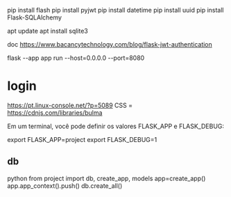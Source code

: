 pip install flash
pip install pyjwt
pip install datetime
pip install uuid
pip install Flask-SQLAlchemy


apt update
apt install sqlite3

doc https://www.bacancytechnology.com/blog/flask-jwt-authentication


flask --app app run --host=0.0.0.0 --port=8080

# login
https://pt.linux-console.net/?p=5089
CSS = https://cdnjs.com/libraries/bulma

Em um terminal, você pode definir os valores FLASK_APP e FLASK_DEBUG:

export FLASK_APP=project
export FLASK_DEBUG=1

## db
  python
  from project import db, create_app, models
  app=create_app()
  app.app_context().push()
  db.create_all()